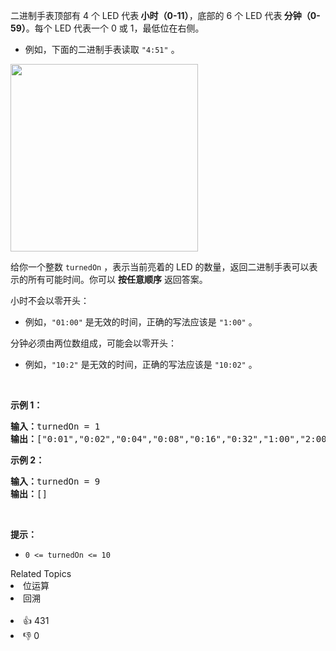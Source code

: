 <p>二进制手表顶部有 4 个 LED 代表<strong> 小时（0-11）</strong>，底部的 6 个 LED 代表<strong> 分钟（0-59）</strong>。每个 LED 代表一个 0 或 1，最低位在右侧。</p>

<ul> 
 <li>例如，下面的二进制手表读取 <code>"4:51"</code> 。</li> 
</ul>

<p><img src="https://assets.leetcode.com/uploads/2021/04/08/binarywatch.jpg" style="height: 300px; width" /></p>

<p>给你一个整数 <code>turnedOn</code> ，表示当前亮着的 LED 的数量，返回二进制手表可以表示的所有可能时间。你可以 <strong>按任意顺序</strong> 返回答案。</p>

<p>小时不会以零开头：</p>

<ul> 
 <li>例如，<code>"01:00"</code> 是无效的时间，正确的写法应该是 <code>"1:00"</code> 。</li> 
</ul>

<p>分钟必须由两位数组成，可能会以零开头：</p>

<ul> 
 <li>例如，<code>"10:2"</code> 是无效的时间，正确的写法应该是 <code>"10:02"</code> 。</li> 
</ul>

<p>&nbsp;</p>

<p><strong>示例 1：</strong></p>

<pre>
<strong>输入：</strong>turnedOn = 1
<strong>输出：</strong>["0:01","0:02","0:04","0:08","0:16","0:32","1:00","2:00","4:00","8:00"]
</pre>

<p><strong>示例 2：</strong></p>

<pre>
<strong>输入：</strong>turnedOn = 9
<strong>输出：</strong>[]
</pre>

<p>&nbsp;</p>

<p><strong>提示：</strong></p>

<ul> 
 <li><code>0 &lt;= turnedOn &lt;= 10</code></li> 
</ul>

<div><div>Related Topics</div><div><li>位运算</li><li>回溯</li></div></div><br><div><li>👍 431</li><li>👎 0</li></div>